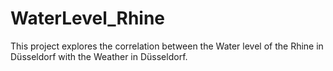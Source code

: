 # WaterLevel_Rhine
This project explores the correlation between the Water level of the Rhine in Düsseldorf with the Weather in Düsseldorf.
